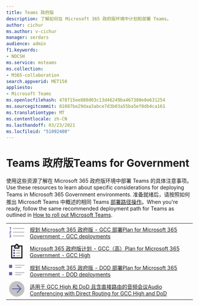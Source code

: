 ```yaml
---
title: Teams 政府版
description: 了解如何在 Microsoft 365 政府版环境中计划和部署 Teams。
author: cichur
ms.author: v-cichur
manager: serdars
audience: admin
f1.keywords:
- NOCSH
ms.service: msteams
ms.collection:
- M365-collaboration
search.appverid: MET150
appliesto:
- Microsoft Teams
ms.openlocfilehash: 478f15ee880d03c13d46249ba467380e0e631254
ms.sourcegitcommit: 01087be29daa3abce7d3b03a55ba5ef8db4ca161
ms.translationtype: MT
ms.contentlocale: zh-CN
ms.lasthandoff: 03/23/2021
ms.locfileid: "51092400"
---
```

# <a name="teams-for-government"></a><span data-ttu-id="538f2-103">Teams 政府版</span><span class="sxs-lookup"><span data-stu-id="538f2-103">Teams for Government</span></span>

<span data-ttu-id="538f2-104">使用这些资源了解在 Microsoft 365 政府版环境中部署 Teams 的具体注意事项。</span><span class="sxs-lookup"><span data-stu-id="538f2-104">Use these resources to learn about specific considerations for deploying Teams in Microsoft 365 Government environments.</span></span> <span data-ttu-id="538f2-105">准备就绪后，请按照如何推出 Microsoft Teams 中概述的相同 Teams [部署路径操作](../deploy-overview.md)。</span><span class="sxs-lookup"><span data-stu-id="538f2-105">When you're ready, follow the same recommended deployment path for Teams as outlined in [How to roll out Microsoft Teams](../deploy-overview.md).</span></span>

|               |               |
| ------------- | ------------- |
| ![编号列表图标的屏幕截图](../media/list-123-teams.svg)  |  [<span data-ttu-id="538f2-107">规划 Microsoft 365 政府版 - GCC 部署</span><span class="sxs-lookup"><span data-stu-id="538f2-107">Plan for Microsoft 365 Government - GCC deployments</span></span>](../plan-for-government-gcc.md) |
| ![包含任务列表图标的剪贴板屏幕截图](../media/tasks-teams.svg) | [<span data-ttu-id="538f2-109">Microsoft 365 政府版计划 - GCC（高）</span><span class="sxs-lookup"><span data-stu-id="538f2-109">Plan for Microsoft 365 Government - GCC High</span></span>](../plan-for-government-gcc-high.md) |
| ![项目符号列表项图标的屏幕截图](../media/task-list-planning-teams.svg)  |  [<span data-ttu-id="538f2-111">规划 Microsoft 365 政府版 - DOD 部署</span><span class="sxs-lookup"><span data-stu-id="538f2-111">Plan for Microsoft 365 Government - DOD deployments</span></span>](../plan-for-government-dod.md) |
| ![向右箭头图标的屏幕截图](../media/arrow-right-2-teams.svg)  |  [<span data-ttu-id="538f2-113">适用于 GCC High 和 DoD 且含直接路由的音频会议</span><span class="sxs-lookup"><span data-stu-id="538f2-113">Audio Conferencing with Direct Routing for GCC High and DoD</span></span>](../audio-conferencing-with-direct-routing-for-gcch-and-dod.md) |
